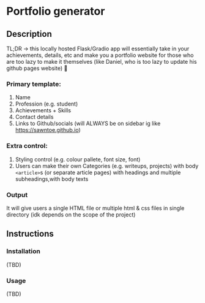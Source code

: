 # Portfolio generator

## Description
TL;DR -> this locally hosted Flask/Gradio app will essentially take in your achievements, details, etc and make you a portfolio website for those who are too lazy to make it themselves (like Daniel, who is too lazy to update his github pages website) 🙂

### Primary template:
1) Name
2) Profession (e.g. student)
3) Achievements + Skills
4) Contact details
5) Links to Github/socials (will ALWAYS be on sidebar ig like https://sawntoe.github.io)

### Extra control:
1) Styling control (e.g. colour pallete, font size, font)
2) Users can make their own Categories (e.g. writeups, projects) with body `<article>`s (or separate article pages) with headings and multiple subheadings,with body texts

### Output
It will give users a single HTML file or multiple html & css files in single directory (idk depends on the scope of the project)

## Instructions
### Installation
(TBD)

### Usage
(TBD)
